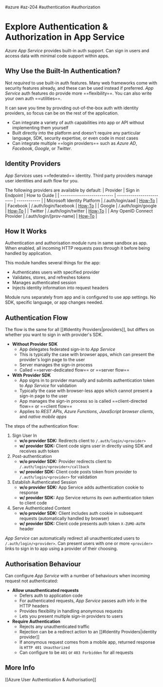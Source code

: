 #azure #az-204 #authentication #authorization

# Explore Authentication & Authorization in App Service
*Azure App Service* provides built-in auth support.
Can sign in users and access data with minimal code support within apps.

## Why Use the Built-In Authentication?
Not *required* to use built-in auth features.
Many web frameworks come with security features already, and these can be used instead if preferred.
*App Service* auth features do provide more ==flexibility==.
You can also write your own auth ==utilities==.

It can save you time by providing out-of-the-box auth with identity providers, so focus can be on the rest of the application.

- Can integrate a variety of auth capabilities into app or API without implementing them yourself
- Built directly into the platform and doesn't require any particular language, SDK, security expertise, or even code in most cases
- Can integrate multiple ==login providers== such as *Azure AD*, *Facebook*, *Google*, or *Twitter*.

## Identity Providers
*App Services* uses ==federated== identity.
Third party providers manage user identities and auth flow for you.

The following providers are available by default:
| Provider                    | Sign in Endpoint          | How to Guide |
| --------------------------- | ------------------------- | ------------ |
| Microsoft Identity Platform | /.auth/login/aad          | [How-To](https://docs.microsoft.com/en-us/azure/app-service/configure-authentication-provider-aad)     |
| Facebook                    | /.auth/login/facebook     | [How-To](https://docs.microsoft.com/en-us/azure/app-service/configure-authentication-provider-facebook)     |
| Google                      | /.auth/login/google       | [How-To](https://docs.microsoft.com/en-us/azure/app-service/configure-authentication-provider-google)     |
| Twitter                     | /.auth/login/twitter      | [How-To](https://docs.microsoft.com/en-us/azure/app-service/configure-authentication-provider-twitter)     |
| Any OpenID Connect Provider | /.auth/login/[prov-name]  | [How-To](https://docs.microsoft.com/en-us/azure/app-service/configure-authentication-provider-openid-connect)     | 

## How It Works
Authentication and authorisation module runs in same sandbox as app.
When enabled, all incoming HTTP requests pass through it before being handled by application.

This module handles several things for the app:
- Authenticates users with specified provider
- Validates, stores, and refreshes tokens
- Manages authenticated session
- Injects identity information into request headers

Module runs separately from app and is configured to use app settings.
No SDK, specific language, or app changes needed.

## Authentication Flow
The flow is the same for all [[#Identity Providers|providers]], but differs on whether you want to sign in with provider's SDK.

- **Without Provider SDK**
	- App delegates federated sign-in to *App Service*
	- This is typically the case with browser apps, which can present the provider's login page to the user
	- Server manages the sign-in process
	- Called ==server-dedicated flow== or ==server flow==
- **With Provider SDK**
	- App signs in to provider manually and submits authentication token to *App Service* for validation
	- Typically the case with browser-less apps which cannot present a sign-in page to the user
	- App manages the sign-in process so is called ==client-directed flow== or ==client flow== 
	- Applies to *REST APIs*, *Azure Functions*, *JavaScript browser clients*, and *native mobile apps*

The steps of the authentication flow:
1. Sign User In
	- **w/o provider SDK:** Redirects client to `/.auth/login/<provider>`
	- **w/ provider SDK:** Client code signs user in directly using SDK and receives auth token
2. Post-authentication
	- **w/o provider SDK:** Provider redirects client to `/.auth/login/<provider>/callback`
	- **w/ provider SDK:** Client code posts token from provider to `/.auth/login/<provider>` for validation
3. Establish Authenticated Session
	- **w/o provider SDK:** App Service adds authentication cookie to response
	- **w/ provider SDK:** App Service returns its own authentication token to client code
4. Serve Authenticated Content
	- **w/o provider SDK:** Client includes auth cookie in subsequent requests (automatically handled by browser)
	- **w/ provider SDK:** Client code presents auth token `X-ZUMO-AUTH` header

*App Service* can automatically redirect all unauthenticated users to `/.auth/login/<provider>`.
Can present users with one or more `<provider>` links to sign in to app using a provider of their choosing.

## Authorisation Behaviour
Can configure *App Service* with a number of behaviours when incoming request not authenticated:
- **Allow unauthenticated requests**
	- Defers auth to application code
	- For authenticated requests, *App Service* passes auth info in the HTTP headers
	- Provides flexibility in handling anonymous requests
	- Lets you present multiple sign-in providers to users
- **Require Authentication**
	- Rejects any unauthenticated traffic
	- Rejection can be a redirect action to an [[#Identity Providers|identity provider]]
	- If anonymous request comes from a mobile app, returned response is `HTTP 401 Unauthorized`
	- Can configure to be `401` or `403 Forbidden` for all requests

## More Info
[[Azure User Authentication & Authorisation]]